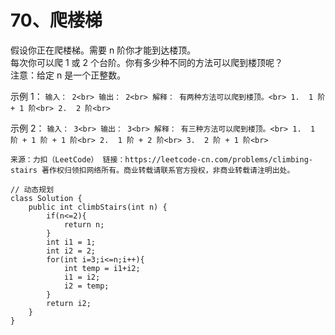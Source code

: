 70、爬楼梯
===

假设你正在爬楼梯。需要 n 阶你才能到达楼顶。<br>
每次你可以爬 1 或 2 个台阶。你有多少种不同的方法可以爬到楼顶呢？<br>
注意：给定 n 是一个正整数。<br>

示例 1：
	```
	输入： 2<br>
	输出： 2<br>
	解释： 有两种方法可以爬到楼顶。<br>
	1.  1 阶 + 1 阶<br>
	2.  2 阶<br>
	```

示例 2：
	```
	输入： 3<br>
	输出： 3<br>
	解释： 有三种方法可以爬到楼顶。<br>
	1.  1 阶 + 1 阶 + 1 阶<br>
	2.  1 阶 + 2 阶<br>
	3.  2 阶 + 1 阶<br>
	```

``来源：力扣（LeetCode）
链接：https://leetcode-cn.com/problems/climbing-stairs
著作权归领扣网络所有。商业转载请联系官方授权，非商业转载请注明出处。``

```
// 动态规划
class Solution {
    public int climbStairs(int n) {
        if(n<=2){
            return n;
        }
        int i1 = 1;
        int i2 = 2;
        for(int i=3;i<=n;i++){
            int temp = i1+i2;
            i1 = i2;
            i2 = temp;
        }
        return i2;
    }
}
```

